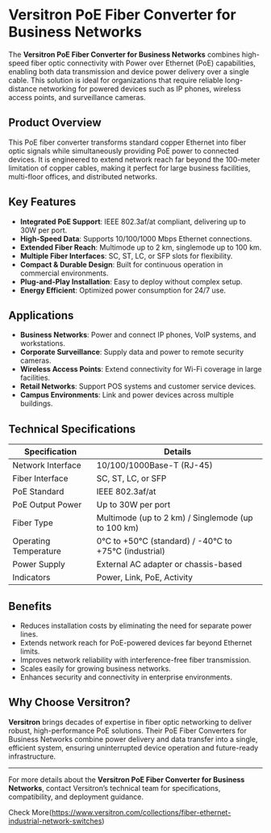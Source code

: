 # Versitron PoE Fiber Converter for Business Networks

The **Versitron PoE Fiber Converter for Business Networks** combines high-speed fiber optic connectivity with Power over Ethernet (PoE) capabilities, enabling both data transmission and device power delivery over a single cable. This solution is ideal for organizations that require reliable long-distance networking for powered devices such as IP phones, wireless access points, and surveillance cameras.

## Product Overview

This PoE fiber converter transforms standard copper Ethernet into fiber optic signals while simultaneously providing PoE power to connected devices. It is engineered to extend network reach far beyond the 100-meter limitation of copper cables, making it perfect for large business facilities, multi-floor offices, and distributed networks.

## Key Features

- **Integrated PoE Support**: IEEE 802.3af/at compliant, delivering up to 30W per port.
- **High-Speed Data**: Supports 10/100/1000 Mbps Ethernet connections.
- **Extended Fiber Reach**: Multimode up to 2 km, singlemode up to 100 km.
- **Multiple Fiber Interfaces**: SC, ST, LC, or SFP slots for flexibility.
- **Compact & Durable Design**: Built for continuous operation in commercial environments.
- **Plug-and-Play Installation**: Easy to deploy without complex setup.
- **Energy Efficient**: Optimized power consumption for 24/7 use.

## Applications

- **Business Networks**: Power and connect IP phones, VoIP systems, and workstations.
- **Corporate Surveillance**: Supply data and power to remote security cameras.
- **Wireless Access Points**: Extend connectivity for Wi-Fi coverage in large facilities.
- **Retail Networks**: Support POS systems and customer service devices.
- **Campus Environments**: Link and power devices across multiple buildings.

## Technical Specifications

| Specification           | Details                                                  |
|-------------------------|----------------------------------------------------------|
| Network Interface       | 10/100/1000Base-T (RJ-45)                                 |
| Fiber Interface         | SC, ST, LC, or SFP                                        |
| PoE Standard            | IEEE 802.3af/at                                           |
| PoE Output Power        | Up to 30W per port                                        |
| Fiber Type              | Multimode (up to 2 km) / Singlemode (up to 100 km)        |
| Operating Temperature   | 0°C to +50°C (standard) / -40°C to +75°C (industrial)     |
| Power Supply            | External AC adapter or chassis-based                      |
| Indicators              | Power, Link, PoE, Activity                               |

## Benefits

- Reduces installation costs by eliminating the need for separate power lines.
- Extends network reach for PoE-powered devices far beyond Ethernet limits.
- Improves network reliability with interference-free fiber transmission.
- Scales easily for growing business networks.
- Enhances security and connectivity in enterprise environments.

## Why Choose Versitron?

**Versitron** brings decades of expertise in fiber optic networking to deliver robust, high-performance PoE solutions. Their PoE Fiber Converters for Business Networks combine power delivery and data transfer into a single, efficient system, ensuring uninterrupted device operation and future-ready infrastructure.

---

For more details about the **Versitron PoE Fiber Converter for Business Networks**, contact Versitron’s technical team for specifications, compatibility, and deployment guidance.

Check More(https://www.versitron.com/collections/fiber-ethernet-industrial-network-switches)
